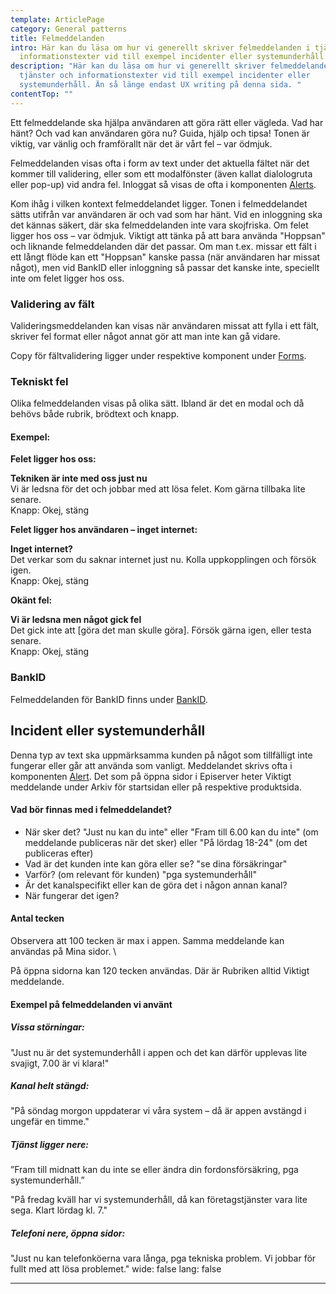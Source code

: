 ```yaml
---
template: ArticlePage
category: General patterns
title: Felmeddelanden
intro: Här kan du läsa om hur vi generellt skriver felmeddelanden i tjänster och
  informationstexter vid till exempel incidenter eller systemunderhåll.
description: "Här kan du läsa om hur vi generellt skriver felmeddelanden i
  tjänster och informationstexter vid till exempel incidenter eller
  systemunderhåll. Än så länge endast UX writing på denna sida. "
contentTop: ""
---
```

Ett felmeddelande ska hjälpa användaren att göra rätt eller vägleda. Vad har
hänt? Och vad kan användaren göra nu? Guida, hjälp och tipsa! Tonen är viktig,
var vänlig och framförallt när det är vårt fel – var ödmjuk.

Felmeddelanden visas ofta i form av text under det aktuella fältet när det kommer till validering, eller som ett modalfönster (även kallat dialologruta eller pop-up) vid andra fel. Inloggat så visas de ofta i komponenten [Alerts](https://lfds.netlify.app/components/web/system-display/alert?copy).

Kom ihåg i vilken kontext felmeddelandet ligger. Tonen i felmeddelandet sätts utifrån var användaren är och vad som har hänt. Vid en inloggning ska det kännas säkert, där ska felmeddelanden inte vara skojfriska. Om felet ligger hos oss – var ödmjuk. Viktigt att tänka på att bara använda "Hoppsan" och liknande felmeddelanden där det passar. Om man t.ex. missar ett fält i ett långt flöde kan ett "Hoppsan" kanske passa (när användaren har missat något), men vid BankID eller inloggning så passar det kanske inte, speciellt inte om felet ligger hos oss. 

### Validering av fält

Valideringsmeddelanden kan visas när användaren missat att fylla i ett fält, skriver fel format eller något annat gör att man inte kan gå vidare.

Copy för fältvalidering ligger under respektive komponent under [Forms](https://lfds.netlify.app/components/web/forms).

### Tekniskt fel

Olika felmeddelanden visas på olika sätt. Ibland är det en modal och då behövs både rubrik, brödtext och knapp.

#### **Exempel:**

**Felet ligger hos oss:**

**Tekniken är inte med oss just nu**\
Vi är ledsna för det och jobbar med att lösa felet. Kom gärna tillbaka lite senare.\
Knapp: Okej, stäng

**Felet ligger hos användaren – inget internet:**

**Inget internet?**\
Det verkar som du saknar internet just nu. Kolla uppkopplingen och försök igen.\
Knapp: Okej, stäng

**Okänt fel:**

**Vi är ledsna men något gick fel**\
Det gick inte att \[göra det man skulle göra]. Försök gärna igen, eller testa senare.\
Knapp: Okej, stäng

### BankID

Felmeddelanden för BankID finns under [BankID](https://lfds.netlify.app/patterns/general-patterns/bank-id).

## Incident eller systemunderhåll

Denna typ av text ska uppmärksamma kunden på något som tillfälligt inte fungerar eller går att använda som vanligt. Meddelandet skrivs ofta i komponenten [Alert](https://lfds.netlify.app/components/web/system-display/alert). Det som på öppna sidor i Episerver heter Viktigt meddelande under Arkiv för startsidan eller på respektive produktsida.

#### Vad bör finnas med i felmeddelandet?

* När sker det? "Just nu kan du inte" eller "Fram till 6.00 kan du inte" (om meddelande publiceras när det sker) eller "På lördag 18-24" (om det publiceras efter)
* Vad är det kunden inte kan göra eller se? "se dina försäkringar"
* Varför? (om relevant för kunden) "pga systemunderhåll"
* Är det kanalspecifikt eller kan de göra det i någon annan kanal?
* När fungerar det igen?

#### Antal tecken

Observera att 100 tecken är max i appen. Samma meddelande kan användas på Mina sidor. \

På öppna sidorna kan 120 tecken användas. Där är Rubriken alltid Viktigt meddelande.

#### Exempel på felmeddelanden vi använt

##### Vissa störningar:

"Just nu är det systemunderhåll i appen och det kan därför upplevas lite svajigt, 7.00 är vi klara!"

##### Kanal helt stängd:

"På söndag morgon uppdaterar vi våra system – då är appen avstängd i ungefär en timme."

##### Tjänst ligger nere:

”Fram till midnatt kan du inte se eller ändra din fordonsförsäkring, pga systemunderhåll.”

"På fredag kväll har vi systemunderhåll, då kan företagstjänster vara lite sega. Klart lördag kl. 7."

##### Telefoni nere, öppna sidor:

"Just nu kan telefonköerna vara långa, pga tekniska problem. Vi jobbar för fullt med att lösa problemet."
wide: false
lang: false

- - -